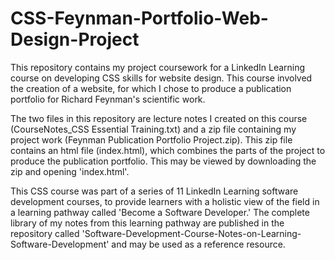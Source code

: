 # CSS-Feynman-Portfolio-Web-Design-Project

This repository contains my project coursework for a LinkedIn Learning course on developing CSS skills for website design. This course involved the creation of a website, for which I chose to produce a publication portfolio for Richard Feynman's scientific work. 

The two files in this repository are lecture notes I created on this course (CourseNotes_CSS Essential Training.txt) and a zip file containing my project work (Feynman Publication Portfolio Project.zip). This zip file contains an html file (index.html), which combines the parts of the project to produce the publication portfolio. This may be viewed by downloading the zip and opening 'index.html'.

This CSS course was part of a series of 11 LinkedIn Learning software development courses, to provide learners with a holistic view of the field in a learning pathway called 'Become a Software Developer.' The complete library of my notes from this learning pathway are published in the repository called 'Software-Development-Course-Notes-on-Learning-Software-Development' and may be used as a reference resource.
